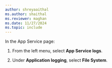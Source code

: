 ```yaml
---
author: shreyaaithal
ms.author: shaithal
ms.reviewer: maghan
ms.date: 11/27/2024
ms.topic: include
---
```


In the App Service page:

1. From the left menu, select **App Service logs**.

1. Under **Application logging**, select **File System**.
